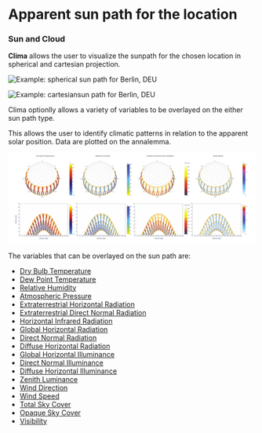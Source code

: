 # Apparent sun path for the location

### Sun and Cloud

**Clima** allows the user to visualize the sunpath for the chosen location in spherical and cartesian projection.

![Example: spherical sun path for Berlin, DEU ](../../../../.gitbook/assets/cbeclima\_berlin\_deu\_spherical\_sun\_path\_sun\_tab.svg)

![Example: cartesiansun path for Berlin, DEU ](../../../../.gitbook/assets/cbeclima\_berlin\_deu\_cartesian\_sun\_path\_sun\_tab.svg)

Clima optionlly allows a variety of variables to be overlayed on the either sun path type.

This allows the user to identify climatic patterns in relation to the apparent solar position. Data are plotted on the annalemma.

![Spherical and carthesian sun paths for Berlin, DEU with various data overlays](../../../../.gitbook/assets/sunpath+variables.png)

The variables that can be overlayed on the sun path are:

* [Dry Bulb Temperature ](https://bigladdersoftware.com/epx/docs/22-2/auxiliary-programs/energyplus-weather-file-epw-data-dictionary.html#field-dry-bulb-temperature)
* [Dew Point Temperature ](https://bigladdersoftware.com/epx/docs/22-2/auxiliary-programs/energyplus-weather-file-epw-data-dictionary.html#field-dew-point-temperature)
* [Relative Humidity ](https://bigladdersoftware.com/epx/docs/22-2/auxiliary-programs/energyplus-weather-file-epw-data-dictionary.html#field-relative-humidity)
* [Atmospheric Pressure ](https://bigladdersoftware.com/epx/docs/22-2/auxiliary-programs/energyplus-weather-file-epw-data-dictionary.html#field-atmospheric-station-pressure)
* [Extraterrestrial Horizontal Radiation ](https://bigladdersoftware.com/epx/docs/22-2/auxiliary-programs/energyplus-weather-file-epw-data-dictionary.html#field-extraterrestrial-horizontal-radiation)
* [Extraterrestrial Direct Normal Radiation ](https://bigladdersoftware.com/epx/docs/22-2/auxiliary-programs/energyplus-weather-file-epw-data-dictionary.html#field-extraterrestrial-direct-normal-radiation)
* [Horizontal Infrared Radiation ](https://bigladdersoftware.com/epx/docs/22-2/auxiliary-programs/energyplus-weather-file-epw-data-dictionary.html#field-horizontal-infrared-radiation-intensity)
* [Global Horizontal Radiation ](https://bigladdersoftware.com/epx/docs/22-2/auxiliary-programs/energyplus-weather-file-epw-data-dictionary.html#field-global-horizontal-radiation)
* [Direct Normal Radiation ](https://bigladdersoftware.com/epx/docs/22-2/auxiliary-programs/energyplus-weather-file-epw-data-dictionary.html#field-direct-normal-radiation)
* [Diffuse Horizontal Radiation](https://bigladdersoftware.com/epx/docs/22-2/auxiliary-programs/energyplus-weather-file-epw-data-dictionary.html#field-diffuse-horizontal-radiation)&#x20;
* [Global Horizontal Illuminance](https://bigladdersoftware.com/epx/docs/22-2/auxiliary-programs/energyplus-weather-file-epw-data-dictionary.html#field-global-horizontal-illuminance)&#x20;
* [Direct Normal Illuminance](https://bigladdersoftware.com/epx/docs/22-2/auxiliary-programs/energyplus-weather-file-epw-data-dictionary.html#field-direct-normal-illuminance)&#x20;
* [Diffuse Horizontal Illuminance ](https://bigladdersoftware.com/epx/docs/22-2/auxiliary-programs/energyplus-weather-file-epw-data-dictionary.html#field-diffuse-horizontal-illuminance)
* [Zenith Luminance ](https://bigladdersoftware.com/epx/docs/22-2/auxiliary-programs/energyplus-weather-file-epw-data-dictionary.html#field-zenith-luminance)
* [Wind Direction](https://bigladdersoftware.com/epx/docs/22-2/auxiliary-programs/energyplus-weather-file-epw-data-dictionary.html#field-wind-direction)&#x20;
* [Wind Speed](https://bigladdersoftware.com/epx/docs/22-2/auxiliary-programs/energyplus-weather-file-epw-data-dictionary.html#field-wind-speed)&#x20;
* [Total Sky Cover](https://bigladdersoftware.com/epx/docs/22-2/auxiliary-programs/energyplus-weather-file-epw-data-dictionary.html#field-total-sky-cover)&#x20;
* [Opaque Sky Cover](https://bigladdersoftware.com/epx/docs/22-2/auxiliary-programs/energyplus-weather-file-epw-data-dictionary.html#field-opaque-sky-cover)&#x20;
* [Visibility](https://bigladdersoftware.com/epx/docs/22-2/auxiliary-programs/energyplus-weather-file-epw-data-dictionary.html#field-visibility)

